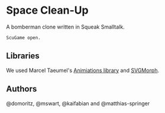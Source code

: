 Space Clean-Up
==============

A bomberman clone written in Squeak Smalltalk.

```smalltalk
ScuGame open.
```

Libraries
---------

We used Marcel Taeumel's [Animiations library](https://www.hpi.uni-potsdam.de/hirschfeld/trac/SqueakCommunityProjects/wiki/animations) and [SVGMorph](http://map.squeak.org/package/7318c055-ce88-4a98-8d4d-2b8cf92e1920).

Authors
-------

@domoritz, @mswart, @kaifabian and @matthias-springer
